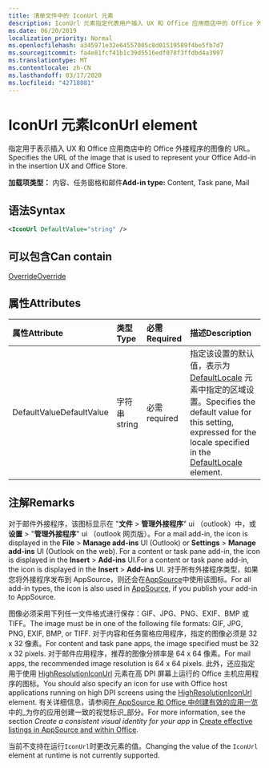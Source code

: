 ```yaml
---
title: 清单文件中的 IconUrl 元素
description: IconUrl 元素指定代表用户插入 UX 和 Office 应用商店中的 Office 外接程序的图像的 URL。
ms.date: 06/20/2019
localization_priority: Normal
ms.openlocfilehash: a345971e32e64557005c8d01519589f4be5fb7d7
ms.sourcegitcommit: fa4e81fcf41b1c39d5516edf078f3ffdbd4a3997
ms.translationtype: MT
ms.contentlocale: zh-CN
ms.lasthandoff: 03/17/2020
ms.locfileid: "42718081"
---
```

# <a name="iconurl-element"></a><span data-ttu-id="37327-103">IconUrl 元素</span><span class="sxs-lookup"><span data-stu-id="37327-103">IconUrl element</span></span>

<span data-ttu-id="37327-104">指定用于表示插入 UX 和 Office 应用商店中的 Office 外接程序的图像的 URL。</span><span class="sxs-lookup"><span data-stu-id="37327-104">Specifies the URL of the image that is used to represent your Office Add-in in the insertion UX and Office Store.</span></span>

<span data-ttu-id="37327-105">**加载项类型：** 内容、任务窗格和邮件</span><span class="sxs-lookup"><span data-stu-id="37327-105">**Add-in type:** Content, Task pane, Mail</span></span>

## <a name="syntax"></a><span data-ttu-id="37327-106">语法</span><span class="sxs-lookup"><span data-stu-id="37327-106">Syntax</span></span>

```XML
<IconUrl DefaultValue="string" />
```

## <a name="can-contain"></a><span data-ttu-id="37327-107">可以包含</span><span class="sxs-lookup"><span data-stu-id="37327-107">Can contain</span></span>

[<span data-ttu-id="37327-108">Override</span><span class="sxs-lookup"><span data-stu-id="37327-108">Override</span></span>](override.md)

## <a name="attributes"></a><span data-ttu-id="37327-109">属性</span><span class="sxs-lookup"><span data-stu-id="37327-109">Attributes</span></span>

|<span data-ttu-id="37327-110">**属性**</span><span class="sxs-lookup"><span data-stu-id="37327-110">**Attribute**</span></span>|<span data-ttu-id="37327-111">**类型**</span><span class="sxs-lookup"><span data-stu-id="37327-111">**Type**</span></span>|<span data-ttu-id="37327-112">**必需**</span><span class="sxs-lookup"><span data-stu-id="37327-112">**Required**</span></span>|<span data-ttu-id="37327-113">**描述**</span><span class="sxs-lookup"><span data-stu-id="37327-113">**Description**</span></span>|
|:-----|:-----|:-----|:-----|
|<span data-ttu-id="37327-114">DefaultValue</span><span class="sxs-lookup"><span data-stu-id="37327-114">DefaultValue</span></span>|<span data-ttu-id="37327-115">字符串</span><span class="sxs-lookup"><span data-stu-id="37327-115">string</span></span>|<span data-ttu-id="37327-116">必需</span><span class="sxs-lookup"><span data-stu-id="37327-116">required</span></span>|<span data-ttu-id="37327-117">指定该设置的默认值，表示为 [DefaultLocale](defaultlocale.md) 元素中指定的区域设置。</span><span class="sxs-lookup"><span data-stu-id="37327-117">Specifies the default value for this setting, expressed for the locale specified in the [DefaultLocale](defaultlocale.md) element.</span></span>|

## <a name="remarks"></a><span data-ttu-id="37327-118">注解</span><span class="sxs-lookup"><span data-stu-id="37327-118">Remarks</span></span>

<span data-ttu-id="37327-119">对于邮件外接程序，该图标显示在 "**文件** > **管理外接程序**" ui （outlook）中，或**设置** > "**管理外接程序**" ui （outlook 网页版）。</span><span class="sxs-lookup"><span data-stu-id="37327-119">For a mail add-in, the icon is displayed in the **File** > **Manage add-ins** UI (Outlook) or **Settings** > **Manage add-ins** UI (Outlook on the web).</span></span> <span data-ttu-id="37327-120">For a content or task pane add-in, the icon is displayed in the **Insert** > **Add-ins** UI.</span><span class="sxs-lookup"><span data-stu-id="37327-120">For a content or task pane add-in, the icon is displayed in the **Insert** > **Add-ins** UI.</span></span> <span data-ttu-id="37327-121">对于所有外接程序类型，如果您将外接程序发布到 AppSource，则还会在[AppSource](https://appsource.microsoft.com)中使用该图标。</span><span class="sxs-lookup"><span data-stu-id="37327-121">For all add-in types, the icon is also used in [AppSource](https://appsource.microsoft.com), if you publish your add-in to AppSource.</span></span>

<span data-ttu-id="37327-122">图像必须采用下列任一文件格式进行保存：GIF、JPG、PNG、EXIF、BMP 或 TIFF。</span><span class="sxs-lookup"><span data-stu-id="37327-122">The image must be in one of the following file formats: GIF, JPG, PNG, EXIF, BMP, or TIFF.</span></span> <span data-ttu-id="37327-123">对于内容和任务窗格应用程序，指定的图像必须是 32 x 32 像素。</span><span class="sxs-lookup"><span data-stu-id="37327-123">For content and task pane apps, the image specified must be 32 x 32 pixels.</span></span> <span data-ttu-id="37327-124">对于邮件应用程序，推荐的图像分辨率是 64 x 64 像素。</span><span class="sxs-lookup"><span data-stu-id="37327-124">For mail apps, the recommended image resolution is 64 x 64 pixels.</span></span> <span data-ttu-id="37327-125">此外，还应指定用于使用 [HighResolutionIconUrl](highresolutioniconurl.md) 元素在高 DPI 屏幕上运行的 Office 主机应用程序的图标。</span><span class="sxs-lookup"><span data-stu-id="37327-125">You should also specify an icon for use with Office host applications running on high DPI screens using the [HighResolutionIconUrl](highresolutioniconurl.md) element.</span></span> <span data-ttu-id="37327-126">有关详细信息，请参阅[在 AppSource 和 Office 中创建有效的应用一览](/office/dev/store/create-effective-office-store-listings#create-a-consistent-visual-identity)中的_为你的应用创建一致的视觉标识_部分。</span><span class="sxs-lookup"><span data-stu-id="37327-126">For more information, see the section _Create a consistent visual identity for your app_ in [Create effective listings in AppSource and within Office](/office/dev/store/create-effective-office-store-listings#create-a-consistent-visual-identity).</span></span>

<span data-ttu-id="37327-127">当前不支持在运行`IconUrl`时更改元素的值。</span><span class="sxs-lookup"><span data-stu-id="37327-127">Changing the value of the `IconUrl` element at runtime is not currently supported.</span></span>